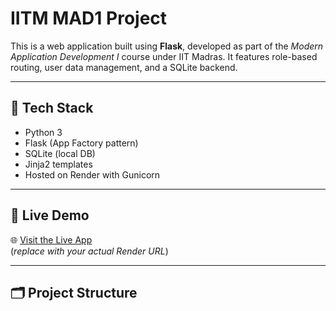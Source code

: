 # IITM MAD1 Project

This is a web application built using **Flask**, developed as part of the *Modern Application Development I* course under IIT Madras. It features role-based routing, user data management, and a SQLite backend.

---

## 🔧 Tech Stack

- Python 3
- Flask (App Factory pattern)
- SQLite (local DB)
- Jinja2 templates
- Hosted on Render with Gunicorn

---

## 🚀 Live Demo

🌐 [Visit the Live App](https://your-render-url.onrender.com)  
(*replace with your actual Render URL*)

---

## 🗂 Project Structure

